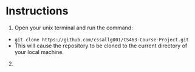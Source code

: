 # Instructions
 
1. Open your unix terminal and run the command:
- `git clone https://github.com/cssallg001/CS463-Course-Project.git`
- This will cause the repository to be cloned to the current directory of your local machine. 
2. 